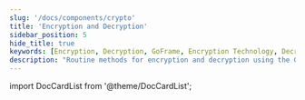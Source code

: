 ```yaml
---
slug: '/docs/components/crypto'
title: 'Encryption and Decryption'
sidebar_position: 5
hide_title: true
keywords: [Encryption, Decryption, GoFrame, Encryption Technology, Decryption Technology, Data Security, GoFrame Framework, Information Protection, Security Component, Data Encryption]
description: "Routine methods for encryption and decryption using the GoFrame framework, including how to achieve data security and protection within GoFrame. Ensure the confidentiality and integrity of information through effective encryption technology, providing solid data security assurance for your applications."
---
```


import DocCardList from '@theme/DocCardList';

<DocCardList />